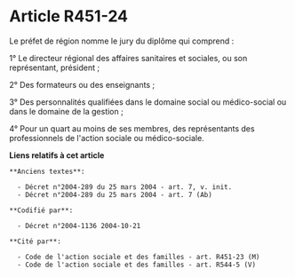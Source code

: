 # Article R451-24

Le préfet de région nomme le jury du diplôme qui comprend :

1° Le directeur régional des affaires sanitaires et sociales, ou son représentant, président ;

2° Des formateurs ou des enseignants ;

3° Des personnalités qualifiées dans le domaine social ou médico-social ou dans le domaine de la gestion ;

4° Pour un quart au moins de ses membres, des représentants des professionnels de l'action sociale ou médico-sociale.

**Liens relatifs à cet article**

	**Anciens textes**:

	  - Décret n°2004-289 du 25 mars 2004 - art. 7, v. init.
	  - Décret n°2004-289 du 25 mars 2004 - art. 7 (Ab)

	**Codifié par**:

	  - Décret n°2004-1136 2004-10-21

	**Cité par**:

	  - Code de l'action sociale et des familles - art. R451-23 (M)
	  - Code de l'action sociale et des familles - art. R544-5 (V)
